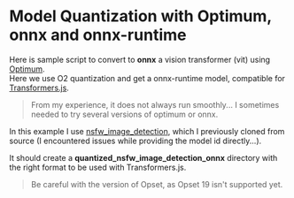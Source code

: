 # Model Quantization with Optimum, onnx and onnx-runtime

Here is sample script to convert to **onnx** a vision transformer (vit) using [Optimum](https://huggingface.co/docs/optimum/index).  
Here we use O2 quantization and get a onnx-runtime model, compatible for [Transformers.js](https://huggingface.co/docs/transformers.js/index).  

> From my experience, it does not always run smoothly... I sometimes needed to try several versions of optimum or onnx.

In this example I use [nsfw_image_detection](https://huggingface.co/Falconsai/nsfw_image_detection), which I previously cloned from source (I encountered issues while providing the model id directly...).

It should create a **quantized_nsfw_image_detection_onnx** directory with the right format to be used with Transformers.js.

> Be careful with the version of Opset, as Opset 19 isn't supported yet.